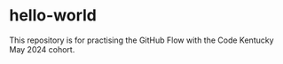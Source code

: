 # hello-world
This repository is for practising the GitHub Flow with the Code Kentucky May 2024 cohort.
